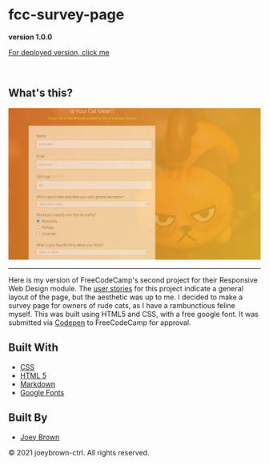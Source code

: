 # fcc-survey-page

**version 1.0.0**

[For deployed version, click me](https://joeybrown-ctrl.github.io/fcc-survey-form/)

<br>

## What's this?

![Image of top half of fcc-survey-form](https://raw.githubusercontent.com/joeybrown-ctrl/fcc-survey-form/main/assets/meancat.png)
<hr>

Here is my version of FreeCodeCamp's second project for their Responsive Web Design module. The [user stories](https://www.freecodecamp.org/learn/responsive-web-design/responsive-web-design-projects/build-a-survey-form) for this project indicate a general layout of the page, but the aesthetic was up to me. I decided to make a survey page for owners of rude cats, as I have a rambunctious feline myself. This was built using HTML5 and CSS, with a free google font. It was submitted via [Codepen]() to FreeCodeCamp for approval.

## Built With

* [CSS](https://developer.mozilla.org/en-US/docs/Web/CSS)
* [HTML 5](https://developer.mozilla.org/en-US/docs/Web/Guide/HTML/HTML5)
* [Markdown](https://guides.github.com/features/mastering-markdown/) 
* [Google Fonts](https://fonts.google.com/) 


## Built By

* [Joey Brown](https://github.com/joeybrown-ctrl)



&copy; 2021 joeybrown-ctrl. All rights reserved.
